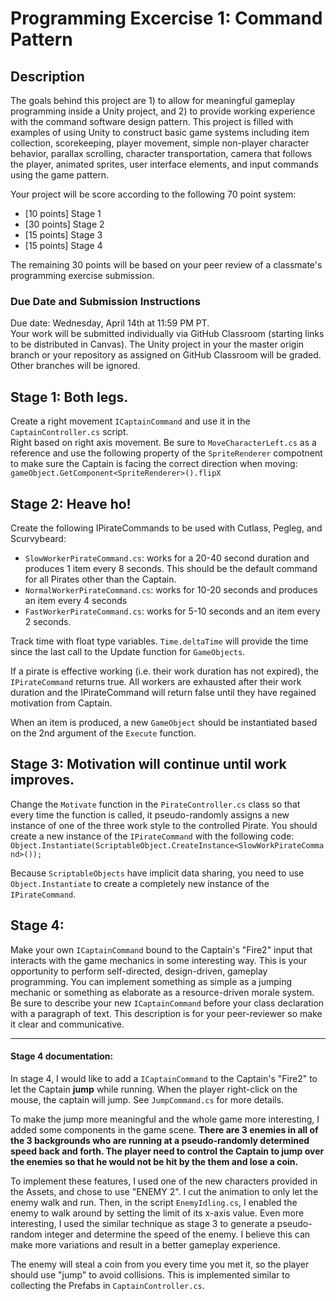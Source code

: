 # Programming Excercise 1: Command Pattern

## Description

The goals behind this project are 1) to allow for meaningful gameplay programming inside a Unity project, and 2) 
to provide working experience with the command software design pattern. This project is filled with examples of using Unity 
to construct basic game systems including item collection, scorekeeping, player movement, simple non-player character behavior,
parallax scrolling, character transportation, camera that follows the player, animated sprites, user interface elements, 
and input commands using the game pattern.

Your project will be score according to the following 70 point system:
* [10 points] Stage 1 
* [30 points] Stage 2
* [15 points] Stage 3
* [15 points] Stage 4

The remaining 30 points will be based on your peer review of a classmate's programming exercise submission.

### Due Date and Submission Instructions

Due date: Wednesday, April 14th at 11:59 PM PT.    
Your work will be submitted individually via GitHub Classroom (starting links to be distributed in Canvas). The Unity project in your the master origin branch or your repository as assigned on GitHub Classroom will be graded. Other branches will be ignored. 

## Stage 1: Both legs.
Create a right movement `ICaptainCommand` and use it in the `CaptainController.cs` script.  
Right based on right axis movement. Be sure to `MoveCharacterLeft.cs` as a reference and use the following property of the  `SpriteRenderer` compotnent to make sure the Captain is facing the correct direction when moving:  
`gameObject.GetComponent<SpriteRenderer>().flipX`

## Stage 2: Heave ho!
Create the following IPirateCommands to be used with Cutlass, Pegleg, and Scurvybeard:
* `SlowWorkerPirateCommand.cs`: works for a 20-40 second duration and produces 1 item every 8 seconds. This should be the default command for all Pirates other than the Captain.
* `NormalWorkerPirateCommand.cs`: works for 10-20 seconds and produces an item every 4 seconds
* `FastWorkerPirateCommand.cs`: works for 5-10 seconds and an item every 2 seconds.

Track time with float type variables. `Time.deltaTime` will provide the time since the last call to the Update function 
for `GameObjects`.

If a pirate is effective working (i.e. their work duration has not expired), the `IPirateCommand` returns true. All 
workers are exhausted after their work duration and the IPirateCommand will return false until they have regained 
motivation from Captain.

When an item is produced, a new `GameObject` should be instantiated based on the 2nd argument of the `Execute` function.

## Stage 3: Motivation will continue until work improves.

Change the `Motivate` function in the `PirateController.cs` class so that every time the function is called, it pseudo-randomly assigns a new instance of one of the three work style to the controlled Pirate. You should create a new instance of the `IPirateCommand` with the following code:  
`Object.Instantiate(ScriptableObject.CreateInstance<SlowWorkPirateCommand>());`

Because `ScriptableObjects` have implicit data sharing, you need to use `Object.Instantiate` to create a completely new instance of the `IPirateCommand`.

## Stage 4: 

Make your own `ICaptainCommand` bound to the Captain's "Fire2" input that interacts with the game mechanics in some interesting way. This is your opportunity to perform self-directed, design-driven, gameplay programming. You can implement something as simple as a jumping mechanic or something as elaborate as a resource-driven morale system. Be sure to describe your new `ICaptainCommand` before your class declaration with a paragraph of text. This description is for your peer-reviewer so make it clear and communicative. 



------

#### Stage 4 documentation:

In stage 4, I would like to add a `ICaptainCommand` to the Captain's "Fire2" to let the Captain **jump** while running. When the player right-click on the mouse, the captain will jump. See `JumpCommand.cs` for more details.

To make the jump more meaningful and the whole game more interesting, I added some components in the game scene. **There are 3 enemies in all of the 3 backgrounds who are running at a pseudo-randomly determined speed back and forth. The player need to control the Captain to jump over the enemies so that he would not be hit by the them and lose a coin.**

To implement these features, I used one of the new characters provided in the Assets, and chose to use "ENEMY 2". I cut the animation to only let the enemy walk and run. Then, in the script `EnemyIdling.cs`, I enabled the enemy to walk around by setting the limit of its x-axis value. Even more interesting, I used the similar technique as stage 3 to generate a pseudo-random integer and determine the speed of the enemy. I believe this can make more variations and result in a better gameplay experience. 

The enemy will steal a coin from you every time you met it, so the player should use "jump" to avoid collisions. This is implemented similar to collecting the Prefabs in `CaptainController.cs`.